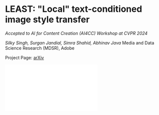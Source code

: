 # LEAST: "Local" text-conditioned image style transfer


*Accepted to AI for Content Creation (AI4CC) Workshop at CVPR 2024*


*Silky Singh, Surgan Jandial, Simra Shahid, Abhinav Java*
Media and Data Science Research (MDSR), Adobe


Project Page: [arXiv]()


![local style transfer teaser](assets/main_qual_results.pdf)




